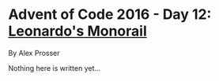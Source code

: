 # Advent of Code 2016 - Day 12: [Leonardo&apos;s Monorail](https://adventofcode.com/2016/day/12)
By Alex Prosser

Nothing here is written yet...